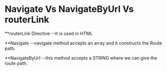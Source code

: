 # Navigate Vs NavigateByUrl Vs routerLink

  **routerLink Directive
    --It is used in HTML 

  **Navigate
    --navigate method accepts an array and it constructs the Route path.


  **NavigateByUrl
    --this method accepts a STRING where we can give the route path.  